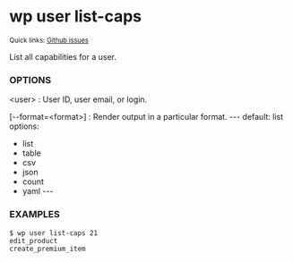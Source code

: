 # wp user list-caps

<small>Quick links: <a href="https://github.com/issues?q=is%3Aopen+label%3Acommand%3Auser-list-caps+sort%3Aupdated-desc+org%3Awp-cli">Github issues</a></small>

List all capabilities for a user.

### OPTIONS

&lt;user&gt;
: User ID, user email, or login.

[\--format=&lt;format&gt;]
: Render output in a particular format.
\---
default: list
options:
  - list
  - table
  - csv
  - json
  - count
  - yaml
\---

### EXAMPLES

    $ wp user list-caps 21
    edit_product
    create_premium_item


